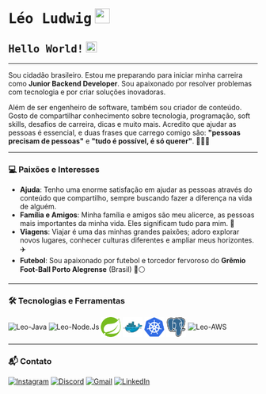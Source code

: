 # <samp>Léo Ludwig</samp> <img src="https://github.com/mupezzuol/mupezzuol/blob/master/assets/mario_hello_big.gif" width="30px" height="30px">

## <samp>Hello World!</samp> <img src="https://github.com/mupezzuol/mupezzuol/blob/master/assets/earth.gif" width="22px" height="22px">

---

Sou cidadão brasileiro. Estou me preparando para iniciar minha carreira como **Junior Backend Developer**. Sou apaixonado por resolver problemas com tecnologia e por criar soluções inovadoras.

Além de ser engenheiro de software, também sou criador de conteúdo. Gosto de compartilhar conhecimento sobre tecnologia, programação, soft skills, desafios de carreira, dicas e muito mais. Acredito que ajudar as pessoas é essencial, e duas frases que carrego comigo são: **"pessoas precisam de pessoas"** e **"tudo é possível, é só querer"**. 👨‍💻🚀

---

### 💻 Paixões e Interesses

- **Ajuda**: Tenho uma enorme satisfação em ajudar as pessoas através do conteúdo que compartilho, sempre buscando fazer a diferença na vida de alguém.
- **Família e Amigos**: Minha família e amigos são meu alicerce, as pessoas mais importantes da minha vida. Eles significam tudo para mim. 🏡
- **Viagens**: Viajar é uma das minhas grandes paixões; adoro explorar novos lugares, conhecer culturas diferentes e ampliar meus horizontes. ✈️
- **Futebol**: Sou apaixonado por futebol e torcedor fervoroso do **Grêmio Foot-Ball Porto Alegrense** (Brasil) 🔵⚪

---

### 🛠️ Tecnologias e Ferramentas

<div style="display: inline_block">
  <img align="center" alt="Leo-Java" height="40" width="50" src="https://raw.githubusercontent.com/jmnote/z-icons/master/svg/java.svg">
  <img align="center" alt="Leo-Node.Js" height="40" width="40" src="https://nodejs.org/static/logos/jsIconGreen.svg">
  <img align="center" alt="Leo-Spring" height="40" width="40" src="https://raw.githubusercontent.com/devicons/devicon/master/icons/spring/spring-original.svg">
  <img align="center" alt="Leo-Docker" height="40" width="40" src="https://raw.githubusercontent.com/devicons/devicon/master/icons/docker/docker-original.svg">
  <img align="center" alt="Leo-Kubernetes" height="40" width="40" src="https://raw.githubusercontent.com/devicons/devicon/master/icons/kubernetes/kubernetes-plain.svg">
  <img align="center" alt="Leo-PostgreSQL" height="40" width="40" src="https://raw.githubusercontent.com/devicons/devicon/master/icons/postgresql/postgresql-original.svg">
  <img align="center" alt="Leo-AWS" height="40" width="40" src="https://static.wixstatic.com/media/ae1269_2f886bba7be343fcb3ce86c29e358711~mv2.png">
</div>

---

### 📬 Contato

<div> 
  <a href="https://instagram.com/leo.ludwig26" target="_blank"><img src="https://img.shields.io/badge/-Instagram-%23E4405F?style=for-the-badge&logo=instagram&logoColor=white" alt="Instagram"></a>
  <a href="https://discord.gg/wke4Zgws" target="_blank"><img src="https://img.shields.io/badge/Discord-7289DA?style=for-the-badge&logo=discord&logoColor=white" alt="Discord"></a> 
  <a href="mailto:leoludwig26@gmail.com"><img src="https://img.shields.io/badge/-Gmail-%23333?style=for-the-badge&logo=gmail&logoColor=white" alt="Gmail"></a>
  <a href="https://www.linkedin.com/in/leo-ludwig-0547552aa/" target="_blank"><img src="https://img.shields.io/badge/-LinkedIn-%230077B5?style=for-the-badge&logo=linkedin&logoColor=white" alt="LinkedIn"></a> 
</div>
